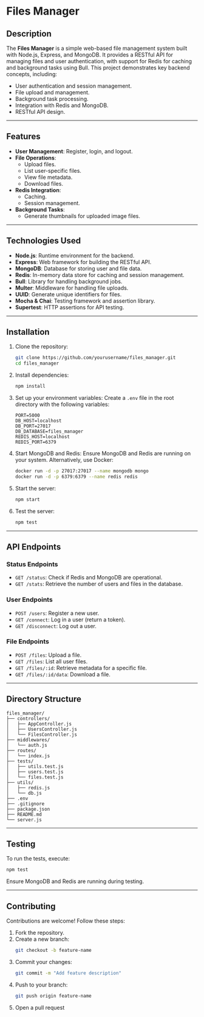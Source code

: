# Files Manager

## Description
The **Files Manager** is a simple web-based file management system built with Node.js, Express, and MongoDB. It provides a RESTful API for managing files and user authentication, with support for Redis for caching and background tasks using Bull. This project demonstrates key backend concepts, including:

- User authentication and session management.
- File upload and management.
- Background task processing.
- Integration with Redis and MongoDB.
- RESTful API design.

---

## Features
- **User Management**: Register, login, and logout.
- **File Operations**:
  - Upload files.
  - List user-specific files.
  - View file metadata.
  - Download files.
- **Redis Integration**:
  - Caching.
  - Session management.
- **Background Tasks**:
  - Generate thumbnails for uploaded image files.

---

## Technologies Used

- **Node.js**: Runtime environment for the backend.
- **Express**: Web framework for building the RESTful API.
- **MongoDB**: Database for storing user and file data.
- **Redis**: In-memory data store for caching and session management.
- **Bull**: Library for handling background jobs.
- **Multer**: Middleware for handling file uploads.
- **UUID**: Generate unique identifiers for files.
- **Mocha & Chai**: Testing framework and assertion library.
- **Supertest**: HTTP assertions for API testing.

---

## Installation

1. Clone the repository:
   ```bash
   git clone https://github.com/yourusername/files_manager.git
   cd files_manager
   ```

2. Install dependencies:
   ```bash
   npm install
   ```

3. Set up your environment variables:
   Create a `.env` file in the root directory with the following variables:
   ```env
   PORT=5000
   DB_HOST=localhost
   DB_PORT=27017
   DB_DATABASE=files_manager
   REDIS_HOST=localhost
   REDIS_PORT=6379
   ```

4. Start MongoDB and Redis:
   Ensure MongoDB and Redis are running on your system. Alternatively, use Docker:
   ```bash
   docker run -d -p 27017:27017 --name mongodb mongo
   docker run -d -p 6379:6379 --name redis redis
   ```

5. Start the server:
   ```bash
   npm start
   ```

6. Test the server:
   ```bash
   npm test
   ```

---

## API Endpoints

### **Status Endpoints**
- `GET /status`: Check if Redis and MongoDB are operational.
- `GET /stats`: Retrieve the number of users and files in the database.

### **User Endpoints**
- `POST /users`: Register a new user.
- `GET /connect`: Log in a user (return a token).
- `GET /disconnect`: Log out a user.

### **File Endpoints**
- `POST /files`: Upload a file.
- `GET /files`: List all user files.
- `GET /files/:id`: Retrieve metadata for a specific file.
- `GET /files/:id/data`: Download a file.

---

## Directory Structure
```
files_manager/
├── controllers/
│   ├── AppController.js
│   ├── UsersController.js
│   └── FilesController.js
├── middlewares/
│   └── auth.js
├── routes/
│   └── index.js
├── tests/
│   ├── utils.test.js
│   ├── users.test.js
│   └── files.test.js
├── utils/
│   ├── redis.js
│   └── db.js
├── .env
├── .gitignore
├── package.json
├── README.md
└── server.js
```

---

## Testing
To run the tests, execute:
```bash
npm test
```
Ensure MongoDB and Redis are running during testing.

---

## Contributing
Contributions are welcome! Follow these steps:
1. Fork the repository.
2. Create a new branch:
   ```bash
   git checkout -b feature-name
   ```
3. Commit your changes:
   ```bash
   git commit -m "Add feature description"
   ```
4. Push to your branch:
   ```bash
   git push origin feature-name
   ```
5. Open a pull request
